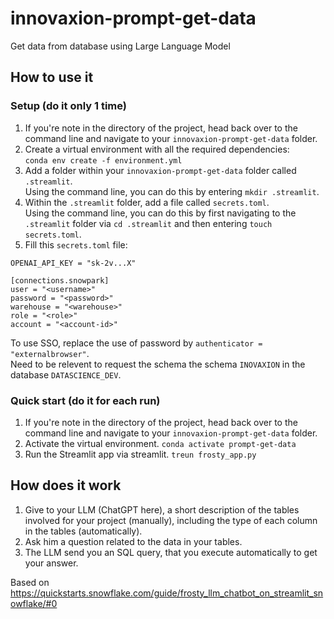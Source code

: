 # innovaxion-prompt-get-data
Get data from database using Large Language Model

## How to use it

### Setup (do it only 1 time)
1. If you're note in the directory of the project, head back over to the command line and navigate to your `innovaxion-prompt-get-data` folder.  
2. Create a virtual environment with all the required dependencies:  
   `conda env create -f environment.yml`
3. Add a folder within your `innovaxion-prompt-get-data` folder called `.streamlit`.  
Using the command line, you can do this by entering `mkdir .streamlit`.
4. Within the `.streamlit` folder, add a file called `secrets.toml`.  
Using the command line, you can do this by first navigating to the `.streamlit` folder via `cd .streamlit` and then entering `touch secrets.toml`.
5. Fill this `secrets.toml` file:  
```
OPENAI_API_KEY = "sk-2v...X"

[connections.snowpark]
user = "<username>"
password = "<password>"
warehouse = "<warehouse>"
role = "<role>"
account = "<account-id>"
```
To use SSO, replace the use of password by `authenticator = "externalbrowser"`.  
Need to be relevent to request the schema the schema `INOVAXION` in the database `DATASCIENCE_DEV`.

### Quick start (do it for each run)
1. If you're note in the directory of the project, head back over to the command line and navigate to your `innovaxion-prompt-get-data` folder.
2. Activate the virtual environment.
   `conda activate prompt-get-data`
3. Run the Streamlit app via streamlit.
   `treun frosty_app.py`

## How does it work
1. Give to your LLM (ChatGPT here), a short description of the tables involved for your project (manually), including the type of each column in the tables (automatically).
2. Ask him a question related to the data in your tables.
3. The LLM send you an SQL query, that you execute automatically to get your answer.


Based on https://quickstarts.snowflake.com/guide/frosty_llm_chatbot_on_streamlit_snowflake/#0
